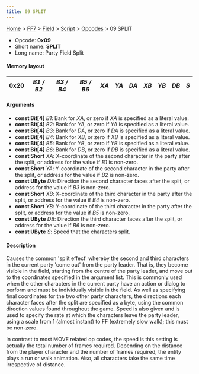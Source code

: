 ```yaml
---
title: 09 SPLIT
---
```


[Home](/ff7-flat-wiki/Main%20Page.md) > [FF7](/ff7-flat-wiki/FF7.md) > [Field](/ff7-flat-wiki/FF7/Field.md) > [Script](/ff7-flat-wiki/FF7/Field/Script.md) > [Opcodes](/ff7-flat-wiki/FF7/Field/Script/Opcodes.md) > 09 SPLIT

-   Opcode: **0x09**
-   Short name: **SPLIT**
-   Long name: Party Field Split

#### Memory layout

| 0x20 | *B1 / B2* | *B3 / B4* | *B5 / B6* | *XA* | *YA* | *DA* | *XB* | *YB* | *DB* | *S* |
|------|-----------|-----------|-----------|------|------|------|------|------|------|-----|

#### Arguments

-   **const Bit\[4\]** *B1*: Bank for *XA*, or zero if *XA* is specified
    as a literal value.
-   **const Bit\[4\]** *B2*: Bank for *YA*, or zero if *YA* is specified
    as a literal value.
-   **const Bit\[4\]** *B3*: Bank for *DA*, or zero if *DA* is specified
    as a literal value.
-   **const Bit\[4\]** *B4*: Bank for *XB*, or zero if *XB* is specified
    as a literal value.
-   **const Bit\[4\]** *B5*: Bank for *YB*, or zero if *YB* is specified
    as a literal value.
-   **const Bit\[4\]** *B6*: Bank for *DB*, or zero if *DB* is specified
    as a literal value.
-   **const Short** *XA*: X-coordinate of the second character in the
    party after the split, or address for the value if *B1* is non-zero.
-   **const Short** *YA*: Y-coordinate of the second character in the
    party after the split, or address for the value if *B2* is non-zero.
-   **const UByte** *DA*: Direction the second character faces after the
    split, or address for the value if *B3* is non-zero.
-   **const Short** *XB*: X-coordinate of the third character in the
    party after the split, or address for the value if *B4* is non-zero.
-   **const Short** *YB*: Y-coordinate of the third character in the
    party after the split, or address for the value if *B5* is non-zero.
-   **const UByte** *DB*: Direction the third character faces after the
    split, or address for the value if *B6* is non-zero.
-   **const UByte** *S*: Speed that the characters split.

#### Description

Causes the common 'split effect' whereby the second and third characters
in the current party 'come out' from the party leader. That is, they
become visible in the field, starting from the centre of the party
leader, and move out to the coordinates specified in the argument list.
This is commonly used when the other characters in the current party
have an action or dialog to perform and must be individually visible in
the field. As well as specifying final coordinates for the two other
party characters, the directions each character faces after the split
are specified as a byte, using the common direction values found
throughout the game. Speed is also given and is used to specify the rate
at which the characters leave the party leader, using a scale from 1
(almost instant) to FF (extremely slow walk); this must be non-zero.

In contrast to most MOVE related op codes, the speed is this setting is
actually the total number of frames required. Depending on the distance
from the player character and the number of frames required, the entity
plays a run or walk animation. Also, all characters take the same time
irrespective of distance.
